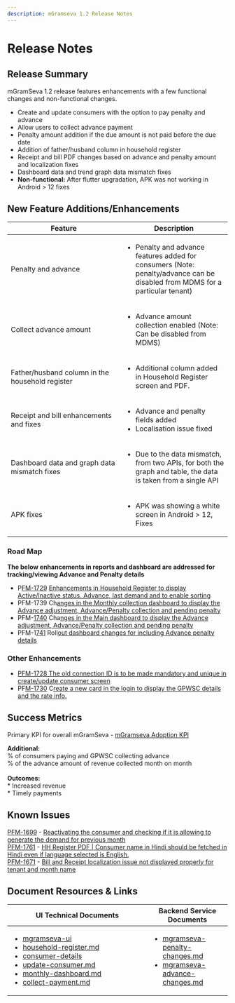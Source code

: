 ```yaml
---
description: mGramseva 1.2 Release Notes
---
```


# Release Notes

## Release Summary <a href="#release-summary" id="release-summary"></a>

mGramSeva 1.2 release features enhancements with a few functional changes and non-functional changes.

* Create and update consumers with the option to pay penalty and advance
* Allow users to collect advance payment
* Penalty amount addition if the due amount is not paid before the due date
* Addition of father/husband column in household register
* Receipt and bill PDF changes based on advance and penalty amount and localization fixes
* Dashboard data and trend graph data mismatch fixes
* **Non-functional:** After flutter upgradation, APK was not working in Android > 12 fixes

## New ‌Feature Additions/Enhancements <a href="#new-feature-additions-enhancements" id="new-feature-additions-enhancements"></a>

<table><thead><tr><th width="242">Feature</th><th>Description</th></tr></thead><tbody><tr><td>Penalty and advance</td><td><ul><li>Penalty and advance features added for consumers (Note: penalty/advance can be disabled from MDMS for a particular tenant)</li></ul></td></tr><tr><td>Collect advance amount</td><td><ul><li>Advance amount collection enabled (Note: Can be disabled from MDMS)</li></ul></td></tr><tr><td>Father/husband column in the household register</td><td><ul><li>Additional column added in Household Register screen and PDF.</li></ul></td></tr><tr><td>Receipt and bill enhancements and fixes</td><td><ul><li>Advance and penalty fields added</li><li>Localisation issue fixed</li></ul></td></tr><tr><td>Dashboard data and graph data mismatch fixes</td><td><ul><li>Due to the data mismatch, from two APIs, for both the graph and table, the data is taken from a single API</li></ul></td></tr><tr><td>APK fixes</td><td><ul><li>APK was showing a white screen in Android > 12, Fixes</li></ul></td></tr></tbody></table>

### Road Map

**The below enhancements in reports and dashboard are addressed for tracking/viewing Advance and Penalty details**

* P[FM-1729](https://digit-discuss.atlassian.net/browse/PFM-1729) [Enhancements in Household Register to display Active/Inactive status, Advance, last demand and to enable sorting](https://digit-discuss.atlassian.net/browse/PFM-1729)
* PFM-1739 Ch[anges in the Monthly collection dashboard to display the Advance adjustment, Advance/Penalty collection and pending penalty](https://digit-discuss.atlassian.net/browse/PFM-1739)
* PFM-[1740](https://digit-discuss.atlassian.net/browse/PFM-1740) Cha[nges in the Main dashboard to display the Advance adjustment, Advance/Penalty collection and pending penalty](https://digit-discuss.atlassian.net/browse/PFM-1740)
* PFM-1[741](https://digit-discuss.atlassian.net/browse/PFM-1741) Roll[out dashboard changes for including Advance penalty details](https://digit-discuss.atlassian.net/browse/PFM-1741)

### Other Enhancements

* [PFM-1728 The old connection ID is to be made mandatory and unique in create/update consumer screen](https://digit-discuss.atlassian.net/browse/PFM-1728)
* PF[M-1730](https://digit-discuss.atlassian.net/browse/PFM-1730) C[reate a new card in the login to display the GPWSC details and the rate info.](https://digit-discuss.atlassian.net/browse/PFM-1730)

## Success Metrics

Primary KPI for overall mGramSeva - [mGramseva Adoption KPI](https://docs.google.com/presentation/d/1Unpd0r\_kds6uM9swdCU4jdfACHkEy-oi/edit#slide=id.g17f4a59bf94\_0\_6)

**Additional:**\
% of consumers paying and GPWSC collecting advance \
% of the advance amount of revenue collected month on month\
\
**Outcomes:**\
\* Increased revenue\
\* Timely payments

## Known Issues

[PFM-1699](https://digit-discuss.atlassian.net/browse/PFM-1699) - [Reactivating the consumer and checking if it is allowing to generate the demand for previous month](https://digit-discuss.atlassian.net/browse/PFM-1699)\
[PFM-1761](https://digit-discuss.atlassian.net/browse/PFM-1761) - [HH Register PDF | Consumer name in Hindi should be fetched in Hindi even if language selected is English.](https://digit-discuss.atlassian.net/browse/PFM-1761)\
[PFM-1671](https://digit-discuss.atlassian.net/browse/PFM-1671) - [Bill and Receipt localization issue not displayed properly for tenant and month name](https://digit-discuss.atlassian.net/browse/PFM-1671)

## Document Resources & Links

<table><thead><tr><th width="304">UI Technical Documents</th><th>Backend Service Documents</th></tr></thead><tbody><tr><td><p></p><ul><li><a data-mention href="../technical-user-docs/mgramseva-ui/">mgramseva-ui</a></li><li><a data-mention href="../technical-user-docs/tech-user-manual/household-register.md">household-register.md</a></li><li><a data-mention href="../technical-user-docs/tech-user-manual/consumer-details/">consumer-details</a></li><li><a data-mention href="../technical-user-docs/tech-user-manual/consumer-details/update-consumer.md">update-consumer.md</a></li><li><a data-mention href="../technical-user-docs/tech-user-manual/dashboards/monthly-dashboard.md">monthly-dashboard.md</a></li><li><a data-mention href="../technical-user-docs/tech-user-manual/collect-payment.md">collect-payment.md</a></li></ul></td><td><p></p><ul><li><a data-mention href="../technical-user-docs/mgramseva-ui/mgramseva-ui/mgramseva-penalty-changes.md">mgramseva-penalty-changes.md</a></li><li><a data-mention href="../technical-user-docs/mgramseva-ui/mgramseva-ui/mgramseva-advance-changes.md">mgramseva-advance-changes.md</a></li></ul></td></tr></tbody></table>

